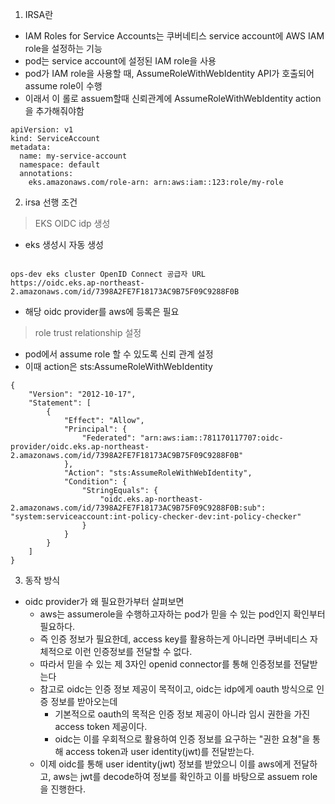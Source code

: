 1. IRSA란
- IAM Roles for Service Accounts는 쿠버네티스 service account에 AWS IAM role을 설정하는 기능
- pod는 service account에 설정된 IAM role을 사용
- pod가 IAM role을 사용할 때,  AssumeRoleWithWebIdentity API가 호출되어 assume role이 수행
- 이래서 이 롤로 assuem할때 신뢰관계에 AssumeRoleWithWebIdentity action을 추가해줘야함
```
apiVersion: v1
kind: ServiceAccount
metadata:
  name: my-service-account
  namespace: default
  annotations:
    eks.amazonaws.com/role-arn: arn:aws:iam::123:role/my-role

```

2. irsa 선행 조건
> EKS OIDC idp 생성
- eks 생성시 자동 생성
```

ops-dev eks cluster OpenID Connect 공급자 URL
https://oidc.eks.ap-northeast-2.amazonaws.com/id/7398A2FE7F18173AC9B75F09C9288F0B
```
- 해당 oidc provider를 aws에 등록은 필요
> role trust relationship 설정
- pod에서 assume role 할 수 있도록 신뢰 관계 설정
- 이때 action은 sts:AssumeRoleWithWebIdentity
```
{
    "Version": "2012-10-17",
    "Statement": [
        {
            "Effect": "Allow",
            "Principal": {
                "Federated": "arn:aws:iam::781170117707:oidc-provider/oidc.eks.ap-northeast-2.amazonaws.com/id/7398A2FE7F18173AC9B75F09C9288F0B"
            },
            "Action": "sts:AssumeRoleWithWebIdentity",
            "Condition": {
                "StringEquals": {
                    "oidc.eks.ap-northeast-2.amazonaws.com/id/7398A2FE7F18173AC9B75F09C9288F0B:sub": "system:serviceaccount:int-policy-checker-dev:int-policy-checker"
                }
            }
        }
    ]
}
```

3. 동작 방식
- oidc provider가 왜 필요한가부터 살펴보면
  - aws는 assumerole을 수행하고자하는 pod가 믿을 수 있는 pod인지 확인부터 필요하다.
  - 즉 인증 정보가 필요한데, access key를 활용하는게 아니라면 쿠버네티스 자체적으로 이런 인증정보를 전달할 수 없다.
  - 따라서 믿을 수 있는 제 3자인 openid connector를 통해 인증정보를 전달받는다
  - 참고로 oidc는 인증 정보 제공이 목적이고, oidc는 idp에게 oauth 방식으로 인증 정보를 받아오는데
    - 기본적으로 oauth의 목적은 인증 정보 제공이 아니라 임시 권한을 가진 access token 제공이다.
    - oidc는 이를 우회적으로 활용하여 인증 정보를 요구하는 "권한 요쳥"을 통해 access token과 user identity(jwt)를 전달받는다.
  - 이제 oidc를 통해 user identity(jwt) 정보를 받았으니 이를 aws에게 전달하고, aws는 jwt를 decode하여 정보를 확인하고 이를 바탕으로 assuem role을 진행한다.
